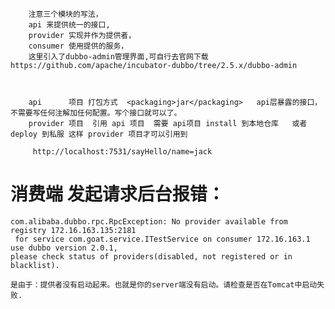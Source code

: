         注意三个模块的写法，
        api 来提供统一的接口,  
        provider 实现并作为提供者，
        consumer 使用提供的服务，
        这里引入了dubbo-admin管理界面,可自行去官网下载https://github.com/apache/incubator-dubbo/tree/2.5.x/dubbo-admin
        
       
        
        api      项目 打包方式  <packaging>jar</packaging>   api层暴露的接口，不需要写任何注解加任何配置。写个接口就可以了。
        provider 项目  引用 api 项目  需要 api项目 install 到本地仓库   或者 deploy 到私服 这样 provider 项目才可以引用到
        
         http://localhost:7531/sayHello/name=jack
         
 # 消费端 发起请求后台报错：       
    com.alibaba.dubbo.rpc.RpcException: No provider available from registry 172.16.163.135:2181
     for service com.goat.service.ITestService on consumer 172.16.163.1 use dubbo version 2.0.1, 
    please check status of providers(disabled, not registered or in blacklist).
    
    是由于：提供者没有启动起来。也就是你的server端没有启动。请检查是否在Tomcat中启动失败.
